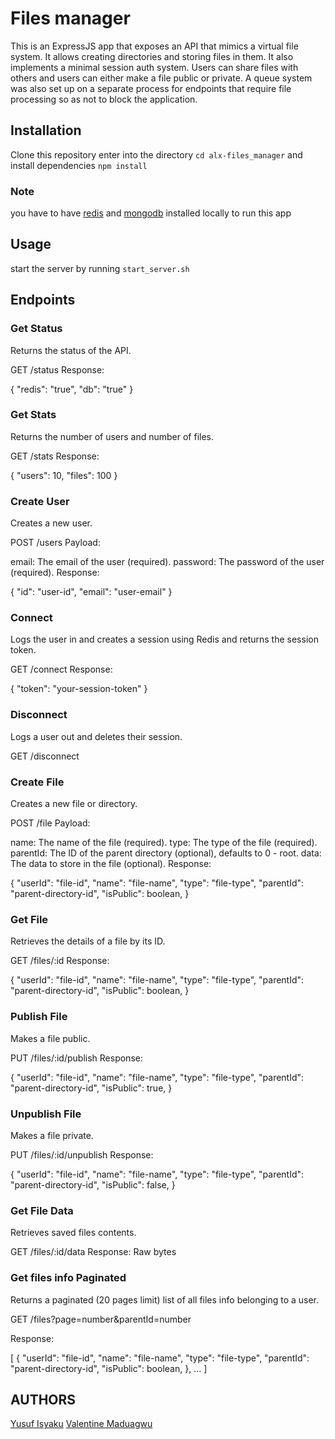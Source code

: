 # Files manager

This is an ExpressJS app that exposes an API that mimics a virtual file system. It allows creating directories and storing files in them. It also implements a minimal session auth system. Users can share files with others and users can either make a file public or private. A queue system was also set up on a separate process for endpoints that require file processing so as not to block the application.

## Installation
Clone this repository
enter into the directory `cd alx-files_manager`
and install dependencies `npm install`

### Note
you have to have [redis](https://redis.io/docs/getting-started/installation/install-redis-on-linux/) and [mongodb](https://www.mongodb.com/docs/manual/tutorial/) installed locally to run this app

## Usage
start the server by running `start_server.sh`

## Endpoints
### Get Status
Returns the status of the API.

GET /status
Response:

{
  "redis": "true",
  "db": "true"
}

### Get Stats
Returns the number of users and number of files.

GET /stats
Response:

{
  "users": 10,
  "files": 100
}

### Create User
Creates a new user.

POST /users
Payload:

email: The email of the user (required).
password: The password of the user (required).
Response:

{
  "id": "user-id",
  "email": "user-email"
}

### Connect
Logs the user in and creates a session using Redis and returns the session token.

GET /connect
Response:

{
  "token": "your-session-token"
}

### Disconnect
Logs a user out and deletes their session.

GET /disconnect

### Create File
Creates a new file or directory.

POST /file
Payload:

name: The name of the file (required).
type: The type of the file (required).
parentId: The ID of the parent directory (optional), defaults to 0 - root.
data: The data to store in the file (optional).
Response:

{
  "userId": "file-id",
  "name": "file-name",
  "type": "file-type",
  "parentId": "parent-directory-id",
  "isPublic": boolean,
}

### Get File
Retrieves the details of a file by its ID.

GET /files/:id
Response:

{
  "userId": "file-id",
  "name": "file-name",
  "type": "file-type",
  "parentId": "parent-directory-id",
  "isPublic": boolean,
}

### Publish File
Makes a file public.

PUT /files/:id/publish
Response:

{
  "userId": "file-id",
  "name": "file-name",
  "type": "file-type",
  "parentId": "parent-directory-id",
  "isPublic": true,
}

### Unpublish File
Makes a file private.

PUT /files/:id/unpublish
Response:

{
  "userId": "file-id",
  "name": "file-name",
  "type": "file-type",
  "parentId": "parent-directory-id",
  "isPublic": false,
}

### Get File Data
Retrieves saved files contents.

GET /files/:id/data
Response: Raw bytes

### Get files info Paginated
Returns a paginated (20 pages limit) list of all files info belonging to a user.

GET /files?page=number&parentId=number

Response:

[
  {
    "userId": "file-id",
    "name": "file-name",
    "type": "file-type",
    "parentId": "parent-directory-id",
    "isPublic": boolean,
  },
  ...
]

## AUTHORS
[Yusuf Isyaku](https://github.com/Iyusuf40)
[Valentine Maduagwu](https://github.com/Theocode12)
